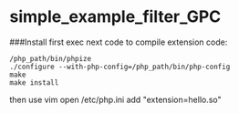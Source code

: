 # simple_example_filter_GPC

###Install
first exec next code to compile extension code:

    /php_path/bin/phpize
    ./configure --with-php-config=/php_path/bin/php-config
    make
    make install
  
then use vim open /etc/php.ini
add  "extension=hello.so"
